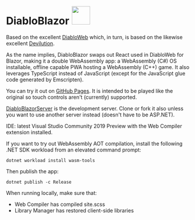 # DiabloBlazor <img src="https://devblogs.microsoft.com/aspnet/wp-content/uploads/sites/16/2019/04/BrandBlazor_nohalo_1000x.png" width="50" height="50" />

Based on the excellent [DiabloWeb](https://github.com/d07RiV/diabloweb) which, in turn, is based on the likewise excellent [Devilution](https://github.com/diasurgical/devilution).

As the name implies, DiabloBlazor swaps out React used in DiabloWeb for Blazor, making it a double WebAssembly app: a WebAssembly (C#) OS installable, offline capable PWA hosting a WebAssembly (C++) game. It also leverages TypeScript instead of JavaScript (except for the JavaScript glue code generated by Emscripten).

You can try it out on [GitHub Pages](https://n-stefan.github.io/diabloblazor). It is intended to be played like the original so touch controls aren't (currently) supported.

[DiabloBlazorServer](https://github.com/n-stefan/diabloblazorserver) is the development server. Clone or fork it also unless you want to use another server instead (doesn't have to be ASP.NET).

IDE: latest Visual Studio Community 2019 Preview with the Web Compiler extension installed.

If you want to try out WebAssembly AOT compilation, install the following .NET SDK workload from an elevated command prompt:

`dotnet workload install wasm-tools`

Then publish the app:

`dotnet publish -c Release`

When running locally, make sure that:
- Web Compiler has compiled site.scss
- Library Manager has restored client-side libraries
